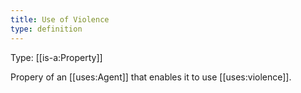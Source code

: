 ```yaml
---
title: Use of Violence
type: definition
---
```


Type: [[is-a:Property]]

Propery of an [[uses:Agent]] that enables it to use [[uses:violence]]. 